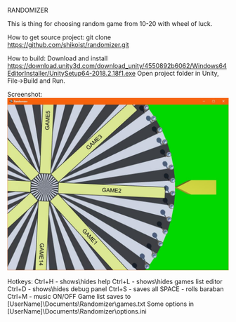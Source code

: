 ﻿RANDOMIZER

This is thing for choosing random game from 10-20 with wheel of luck.

How to get source project:
git clone https://github.com/shikoist/randomizer.git

How to build:
Download and install
https://download.unity3d.com/download_unity/4550892b6062/Windows64EditorInstaller/UnitySetup64-2018.2.18f1.exe
Open project folder in Unity, File->Build and Run.

Screenshot:
![screen00.jpg](screenshots/screen00.jpg)

Hotkeys:
Ctrl+H - shows\hides help
Ctrl+L - shows\hides games list editor
Ctrl+D - shows\hides debug panel
Ctrl+S - saves all
SPACE - rolls baraban
Ctrl+M - music ON/OFF
Game list saves to [UserName]\Documents\Randomizer\games.txt
Some options in [UserName]\Documents\Randomizer\options.ini


